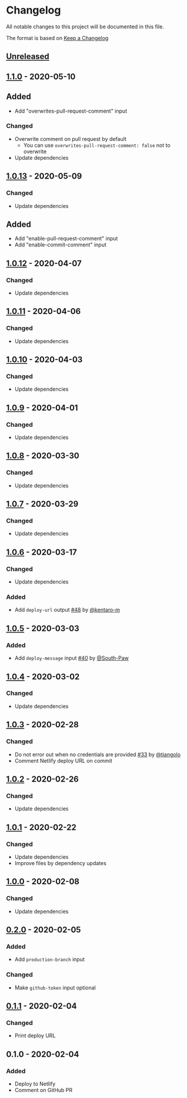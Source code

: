 # Changelog
All notable changes to this project will be documented in this file.

The format is based on [Keep a Changelog](http://keepachangelog.com/en/1.0.0/)

## [Unreleased]

## [1.1.0] - 2020-05-10
## Added
* Add "overwrites-pull-request-comment" input

### Changed
* Overwrite comment on pull request by default
  - You can use `overwrites-pull-request-comment: false` not to overwrite
* Update dependencies

## [1.0.13] - 2020-05-09
### Changed
* Update dependencies

## Added
* Add "enable-pull-request-comment" input
* Add "enable-commit-comment" input

## [1.0.12] - 2020-04-07
### Changed
* Update dependencies

## [1.0.11] - 2020-04-06
### Changed
* Update dependencies

## [1.0.10] - 2020-04-03
### Changed
* Update dependencies

## [1.0.9] - 2020-04-01
### Changed
* Update dependencies

## [1.0.8] - 2020-03-30
### Changed
* Update dependencies

## [1.0.7] - 2020-03-29
### Changed
* Update dependencies

## [1.0.6] - 2020-03-17
### Changed
* Update dependencies

### Added
* Add `deploy-url` output [#48](https://github.com/nwtgck/actions-netlify/pull/48) by [@kentaro-m](https://github.com/kentaro-m)

## [1.0.5] - 2020-03-03
### Added
* Add `deploy-message` input [#40](https://github.com/nwtgck/actions-netlify/pull/40) by [@South-Paw](https://github.com/South-Paw)

## [1.0.4] - 2020-03-02
### Changed
* Update dependencies

## [1.0.3] - 2020-02-28
### Changed
* Do not error out when no credentials are provided [#33](https://github.com/nwtgck/actions-netlify/pull/33) by [@tiangolo](https://github.com/tiangolo)
* Comment Netlify deploy URL on commit

## [1.0.2] - 2020-02-26
### Changed
* Update dependencies

## [1.0.1] - 2020-02-22
### Changed
* Update dependencies
* Improve files by dependency updates

## [1.0.0] - 2020-02-08
### Changed
* Update dependencies

## [0.2.0] - 2020-02-05
### Added
* Add `production-branch` input

### Changed
* Make `github-token` input optional

## [0.1.1] - 2020-02-04
### Changed
* Print deploy URL

## 0.1.0 - 2020-02-04
### Added
* Deploy to Netlify
* Comment on GitHub PR

[Unreleased]: https://github.com/nwtgck/actions-netlify/compare/v1.1.0...HEAD
[1.1.0]: https://github.com/nwtgck/actions-netlify/compare/v1.0.13...v1.1.0
[1.0.13]: https://github.com/nwtgck/actions-netlify/compare/v1.0.12...v1.0.13
[1.0.12]: https://github.com/nwtgck/actions-netlify/compare/v1.0.11...v1.0.12
[1.0.11]: https://github.com/nwtgck/actions-netlify/compare/v1.0.10...v1.0.11
[1.0.10]: https://github.com/nwtgck/actions-netlify/compare/v1.0.9...v1.0.10
[1.0.9]: https://github.com/nwtgck/actions-netlify/compare/v1.0.8...v1.0.9
[1.0.8]: https://github.com/nwtgck/actions-netlify/compare/v1.0.7...v1.0.8
[1.0.7]: https://github.com/nwtgck/actions-netlify/compare/v1.0.6...v1.0.7
[1.0.6]: https://github.com/nwtgck/actions-netlify/compare/v1.0.5...v1.0.6
[1.0.5]: https://github.com/nwtgck/actions-netlify/compare/v1.0.4...v1.0.5
[1.0.4]: https://github.com/nwtgck/actions-netlify/compare/v1.0.3...v1.0.4
[1.0.3]: https://github.com/nwtgck/actions-netlify/compare/v1.0.2...v1.0.3
[1.0.2]: https://github.com/nwtgck/actions-netlify/compare/v1.0.1...v1.0.2
[1.0.1]: https://github.com/nwtgck/actions-netlify/compare/v1.0.0...v1.0.1
[1.0.0]: https://github.com/nwtgck/actions-netlify/compare/v0.2.0...v1.0.0
[0.2.0]: https://github.com/nwtgck/actions-netlify/compare/v0.1.1...v0.2.0
[0.1.1]: https://github.com/nwtgck/actions-netlify/compare/v0.1.0...v0.1.1
